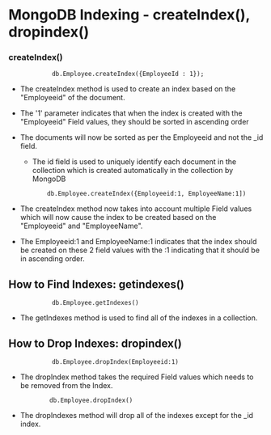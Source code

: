 #	MongoDB Indexing  - createIndex(), dropindex() 


### createIndex()


				db.Employee.createIndex({EmployeeId : 1});
		
-	The createIndex method is used to create an index based on the "Employeeid" of the document.
-	The '1' parameter indicates that when the index is created with the "Employeeid" Field values, they should be sorted in ascending order
-	The documents will now be sorted as per the Employeeid and not the _id field.
	
	-	The id field is used to uniquely identify each document in the collection which is created automatically in the collection by MongoDB
	
				
				db.Employee.createIndex({Employeeid:1, EmployeeName:1])
				
-	The createIndex method now takes into account multiple Field values which will now cause the index to be created based on the "Employeeid" and "EmployeeName". 
-	The Employeeid:1 and EmployeeName:1 indicates that the index should be created on these 2 field values with the :1 indicating that it should be in ascending order.

##	How to Find Indexes: getindexes()


				db.Employee.getIndexes()

-	The getIndexes method is used to find all of the indexes in a collection.


##	How to Drop Indexes: dropindex()

				db.Employee.dropIndex(Employeeid:1)

-	The dropIndex method takes the required Field values which needs to be removed from the Index.


				db.Employee.dropIndex()

-	The dropIndexes method will drop all of the indexes except for the _id index.

